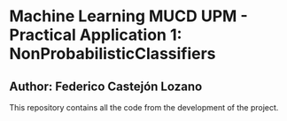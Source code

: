 # Machine Learning MUCD UPM - Practical Application 1: NonProbabilisticClassifiers
## Author: Federico Castejón Lozano

This repository contains all the code from the development of the project.
